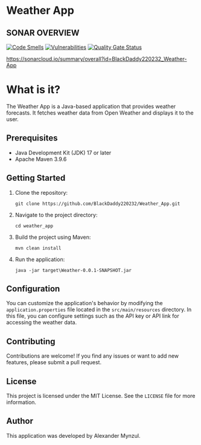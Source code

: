 # Weather App

## SONAR OVERVIEW
[![Code Smells](https://sonarcloud.io/api/project_badges/measure?project=BlackDaddy220232_Weather-App&metric=code_smells)](https://sonarcloud.io/summary/new_code?id=BlackDaddy220232_Weather-App)
[![Vulnerabilities](https://sonarcloud.io/api/project_badges/measure?project=BlackDaddy220232_Weather-App&metric=vulnerabilities)](https://sonarcloud.io/summary/new_code?id=BlackDaddy220232_Weather-App)
[![Quality Gate Status](https://sonarcloud.io/api/project_badges/measure?project=BlackDaddy220232_Weather-App&metric=alert_status)](https://sonarcloud.io/summary/new_code?id=BlackDaddy220232_Weather-App)

https://sonarcloud.io/summary/overall?id=BlackDaddy220232_Weather-App

# What is it?

The Weather App is a Java-based application that provides weather forecasts. It fetches weather data from Open Weather and displays it to the user.

## Prerequisites

- Java Development Kit (JDK) 17 or later
- Apache Maven 3.9.6

## Getting Started

1. Clone the repository:
   ```
   git clone https://github.com/BlackDaddy220232/Weather_App.git
   ``` 
3. Navigate to the project directory:
   ```
   cd weather_app
   ```
5. Build the project using Maven:
   ```
   mvn clean install
   ```
7. Run the application:
   ```
   java -jar target\Weather-0.0.1-SNAPSHOT.jar
   ```
## Configuration

You can customize the application's behavior by modifying the `application.properties` file located in the `src/main/resources` directory. In this file, you can configure settings such as the API key or API link for accessing the weather data.

## Contributing

Contributions are welcome! If you find any issues or want to add new features, please submit a pull request.

## License

This project is licensed under the MIT License. See the `LICENSE` file for more information.

## Author

This application was developed by Alexander Mynzul.

